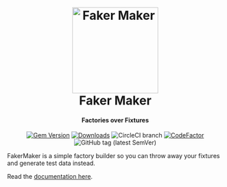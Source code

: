 <h1 align="center">
  <img src="https://raw.githubusercontent.com/BillyRuffian/faker_maker/master/img/unipug.svg?sanitize=true" alt="Faker Maker" height="200">
  <br>
  Faker Maker
  <br>
</h1>

<h4 align="center">
  Factories over Fixtures
</h4>

<div align="center">

  [![Gem Version](https://badge.fury.io/rb/faker_maker.svg)](https://badge.fury.io/rb/faker_maker)
  [![Downloads](https://img.shields.io/gem/dt/faker_maker)](https://rubygems.org/gems/faker_maker)
  ![CircleCI branch](https://img.shields.io/circleci/project/github/BillyRuffian/faker_maker/master.svg?style=flat-square)
  [![CodeFactor](https://www.codefactor.io/repository/github/billyruffian/faker_maker/badge?style=flat-square)](https://www.codefactor.io/repository/github/billyruffian/faker_maker)
  ![GitHub tag (latest SemVer)](https://img.shields.io/github/tag/BillyRuffian/faker_maker.svg?style=flat-square)

</div>

FakerMaker is a simple factory builder so you can throw away your fixtures and generate test data instead.

Read the [documentation here](https://billyruffian.github.io/faker_maker/).
